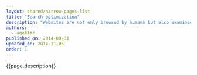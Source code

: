 ```yaml
---
layout: shared/narrow-pages-list
title: "Search optimization"
description: "Websites are not only browsed by humans but also examined by crawlers. Learn how to get your website better control over a remote site appearance."
authors:
  - agektmr
published_on: 2014-08-31
updated_on: 2014-11-05
order: 1
---
```


<p class="intro">
  {{page.description}}
</p>
